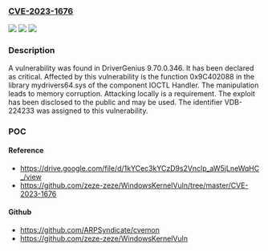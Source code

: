 ### [CVE-2023-1676](https://cve.mitre.org/cgi-bin/cvename.cgi?name=CVE-2023-1676)
![](https://img.shields.io/static/v1?label=Product&message=DriverGenius&color=blue)
![](https://img.shields.io/static/v1?label=Version&message=%3D%209.70.0.346%20&color=brighgreen)
![](https://img.shields.io/static/v1?label=Vulnerability&message=CWE-119%20Memory%20Corruption&color=brighgreen)

### Description

A vulnerability was found in DriverGenius 9.70.0.346. It has been declared as critical. Affected by this vulnerability is the function 0x9C402088 in the library mydrivers64.sys of the component IOCTL Handler. The manipulation leads to memory corruption. Attacking locally is a requirement. The exploit has been disclosed to the public and may be used. The identifier VDB-224233 was assigned to this vulnerability.

### POC

#### Reference
- https://drive.google.com/file/d/1kYCec3kYCzD9s2Vnclp_aW5jLneWqHC_/view
- https://github.com/zeze-zeze/WindowsKernelVuln/tree/master/CVE-2023-1676

#### Github
- https://github.com/ARPSyndicate/cvemon
- https://github.com/zeze-zeze/WindowsKernelVuln

